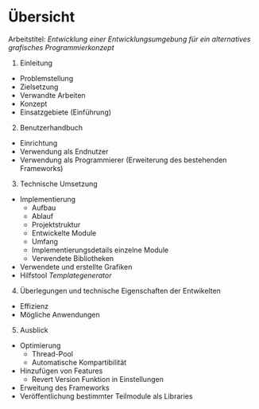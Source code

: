 # Übersicht
Arbeitstitel: *Entwicklung einer Entwicklungsumgebung für ein alternatives grafisches Programmierkonzept*

1. Einleitung
  - Problemstellung
  - Zielsetzung
  - Verwandte Arbeiten
  - Konzept
  - Einsatzgebiete (Einführung)

2. Benutzerhandbuch
  - Einrichtung
  - Verwendung als Endnutzer
  - Verwendung als Programmierer (Erweiterung des bestehenden Frameworks)

3. Technische Umsetzung
  - Implementierung
    - Aufbau
    - Ablauf
    - Projektstruktur
    - Entwickelte Module
    - Umfang
    - Implementierungsdetails einzelne Module
    - Verwendete Bibliotheken
  - Verwendete und erstellte Grafiken
  - Hilfstool *Templategenerator*

4. Überlegungen und technische Eigenschaften der Entwikelten 
  - Effizienz
  - Mögliche Anwendungen

5. Ausblick
  - Optimierung
    - Thread-Pool
    - Automatische Kompartibilität
  - Hinzufügen von Features
    - Revert Version Funktion in Einstellungen
  - Erweitung des Frameworks
  - Veröffentlichung bestimmter Teilmodule als Libraries







